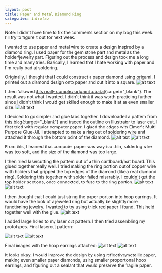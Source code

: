 ```yaml
---
layout: post
title: Paper and Metal Diamond Ring
categories: introfab
---
```

Note: I didn't have time to fix the comments section on my blog this week. I'll try to figure it out for next week.

I wanted to use paper and metal wire to create a design inspired by a diamond ring. I used paper for the gem stone part and metal as the holder/jewelry part. Figuring out the process and design took me a long time and many tries. Basically, I learned that I hate working with paper and I'm really bad at soldering.

Originally, I thought that I could construct a paper diamond using origami. I printed out a diamond design onto paper and cut it into a square.
![alt text](https://raw.githubusercontent.com/jirrian/jirrian.github.io/master/images/introfab/paperDiamond/attemptOne1.jpg)

I then followed [this really complex origami tutorial](https://www.youtube.com/watch?v=A467lEvoyKg){:target="_blank"}. The result was not what I wanted. I didn't think it was worth practicing further since I didn't think I would get skilled enough to make it at an even smaller size.
![alt text](https://raw.githubusercontent.com/jirrian/jirrian.github.io/master/images/introfab/paperDiamond/attemptOne2.jpg)

I decided to go simpler and glue tabs together. I downloaded a pattern from [this blog](http://www.hungryheart.se/2016/05/21/diy-pappersdiamant-med-gratis-mall-monthly-makers-farg/){:target="_blank"} and traced the outline on Illustrator to laser cut. I first tried with regular computer paper. I glued the edges with Elmer's Multi Purpose Glue-All. I attempted to make a ring out of soldering wire and attached it through the bottom point of the diamond.
![alt text](https://raw.githubusercontent.com/jirrian/jirrian.github.io/master/images/introfab/paperDiamond/attemptTwo2.jpg)
![alt text](https://raw.githubusercontent.com/jirrian/jirrian.github.io/master/images/introfab/paperDiamond/attemptTwo1.jpg)

From this, I learned that computer paper was way too thin, soldering wire was too soft, and the size of the diamond was too large.

I then tried lasercutting the pattern out of a thin cardboard/mat board. This glued together really well. I tried making the ring portion out of copper wire with holders that gripped the top edges of the diamond (like a real diamond ring). Soldering this together with solder failed miserably. I couldn't get the top holder sections, once connected, to fuse to the ring portion.
![alt text](https://raw.githubusercontent.com/jirrian/jirrian.github.io/master/images/introfab/paperDiamond/attemptThree1.jpg)
![alt text](https://raw.githubusercontent.com/jirrian/jirrian.github.io/master/images/introfab/paperDiamond/attemptThree2.jpg)

I then thought that I could just string the paper portion into hoop earrings. It would have the look of a jeweled ring but actually be slightly more functioning jewelry. I wanted to try using thick red paper I found. This held together well with the glue.
![alt text](https://raw.githubusercontent.com/jirrian/jirrian.github.io/master/images/introfab/paperDiamond/attemptFour1.jpg)

I added large holes to my laser cut pattern. I then tried assembling my prototypes.
Final lasercut pattern:


![alt text](https://raw.githubusercontent.com/jirrian/jirrian.github.io/master/images/introfab/paperDiamond/attemptFour2.jpg)
![alt text](https://raw.githubusercontent.com/jirrian/jirrian.github.io/master/images/introfab/paperDiamond/attemptFour3.jpg)

Final images with the hoop earrings attached:
![alt text](https://raw.githubusercontent.com/jirrian/jirrian.github.io/master/images/introfab/paperDiamond/attemptFourFinal.jpg)
![alt text](https://raw.githubusercontent.com/jirrian/jirrian.github.io/master/images/introfab/paperDiamond/attemptFourFinal2.jpg)

It looks okay. I would improve the design by using reflective/metallic paper, making even smaller paper diamonds, using smaller proportional hoop earrings, and figuring out a sealant that would preserve the fragile paper.
